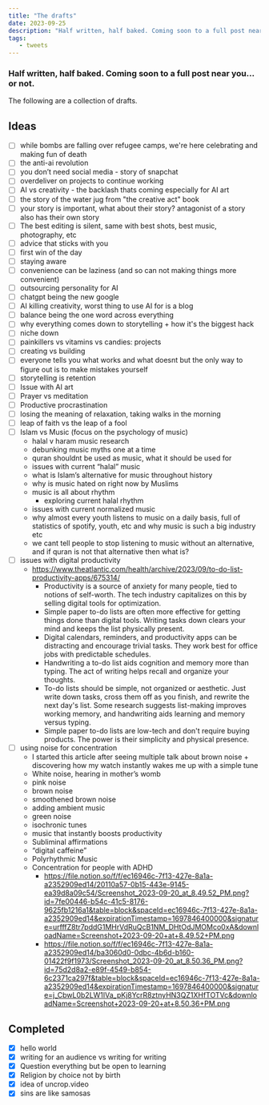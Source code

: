 ```yaml
---
title: "The drafts"
date: 2023-09-25
description: "Half written, half baked. Coming soon to a full post near you... or not."
tags:
   - tweets
---
```

### Half written, half baked. Coming soon to a full post near you... or not.
The following are a collection of drafts.

## Ideas
- [ ]  while bombs are falling over refugee camps, we're here celebrating and making fun of death
- [ ]  the anti-ai revolution
- [ ]  you don’t need social media - story of snapchat
- [ ]  overdeliver on projects to continue working
- [ ]  AI vs creativity - the backlash thats coming especially for AI art
- [ ]  the story of the water jug from "the creative act" book
- [ ]  your story is important, what about their story? antagonist of a story also has their own story
- [ ]  The best editing is silent, same with best shots, best music, photography, etc
- [ ]  advice that sticks with you
- [ ]  first win of the day
- [ ]  staying aware
- [ ]  convenience can be laziness (and so can not making things more convenient)
- [ ]  outsourcing personality for AI
- [ ]  chatgpt being the new google
- [ ]  AI killing creativity, worst thing to use AI for is a blog
- [ ]  balance being the one word across everything
- [ ]  why everything comes down to storytelling + how it's the biggest hack
- [ ]  niche down
- [ ]  painkillers vs vitamins vs candies: projects
- [ ]  creating vs building
- [ ]  everyone tells you what works and what doesnt but the only way to figure out is to make mistakes yourself
- [ ]  storytelling is retention
- [ ]  Issue with AI art
- [ ]  Prayer vs meditation
- [ ]  Productive procrastination
- [ ]  losing the meaning of relaxation, taking walks in the morning
- [ ]  leap of faith vs the leap of a fool
- [ ]  Islam vs Music (focus on the psychology of music)
    - halal v haram music research
    - debunking music myths one at a time
    - quran shouldnt be used as music, what it should be used for
    - issues with current “halal” music
    - what is Islam’s alternative for music throughout history
    - why is music hated on right now by Muslims
    - music is all about rhythm
        - exploring current halal rhythm
    - issues with current normalized music
    - why almost every youth listens to music on a daily basis, full of statistics of spotify, youth, etc and why music is such a big industry etc
    - we cant tell people to stop listening to music without an alternative, and if quran is not that alternative then what is?
- [ ]  issues with digital productivity
    - https://www.theatlantic.com/health/archive/2023/09/to-do-list-productivity-apps/675314/
        - Productivity is a source of anxiety for many people, tied to notions of self-worth. The tech industry capitalizes on this by selling digital tools for optimization.
        - Simple paper to-do lists are often more effective for getting things done than digital tools. Writing tasks down clears your mind and keeps the list physically present.
        - Digital calendars, reminders, and productivity apps can be distracting and encourage trivial tasks. They work best for office jobs with predictable schedules.
        - Handwriting a to-do list aids cognition and memory more than typing. The act of writing helps recall and organize your thoughts.
        - To-do lists should be simple, not organized or aesthetic. Just write down tasks, cross them off as you finish, and rewrite the next day's list.
        Some research suggests list-making improves working memory, and handwriting aids learning and memory versus typing.
        - Simple paper to-do lists are low-tech and don't require buying products. The power is their simplicity and physical presence.
- [ ]  using noise for concentration
    - I started this article after seeing multiple talk about brown noise + discovering how my watch instantly wakes me up with a simple tune
    - White noise, hearing in mother’s womb
    - pink noise
    - brown noise
    - smoothened brown noise
    - adding ambient music
    - green noise
    - isochronic tunes
    - music that instantly boosts productivity
    - Subliminal affirmations
    - “digital caffeine”
    - Polyrhythmic Music
    - Concentration for people with ADHD
        - https://file.notion.so/f/f/ec16946c-7f13-427e-8a1a-a2352909ed14/20110a57-0b15-443e-9145-ea39d8a09c54/Screenshot_2023-09-20_at_8.49.52_PM.png?id=7fe00446-b54c-41c5-8176-9625fb1216a1&table=block&spaceId=ec16946c-7f13-427e-8a1a-a2352909ed14&expirationTimestamp=1697846400000&signature=urfffZ8tr7pddG1MHrVdRuQcB1NM_DHtOdJMOMco0xA&downloadName=Screenshot+2023-09-20+at+8.49.52+PM.png
        - https://file.notion.so/f/f/ec16946c-7f13-427e-8a1a-a2352909ed14/ba3060d0-0dbc-4b6d-b160-01422f9f1973/Screenshot_2023-09-20_at_8.50.36_PM.png?id=75d2d8a2-e89f-4549-b854-6c2371ca297f&table=block&spaceId=ec16946c-7f13-427e-8a1a-a2352909ed14&expirationTimestamp=1697846400000&signature=j_CbwL0b2LW1IVa_pKj8YcrR8ztnyHN3QZ1XHfTOTVc&downloadName=Screenshot+2023-09-20+at+8.50.36+PM.png

## Completed
- [x]  hello world
- [x]  writing for an audience vs writing for writing
- [x]  Question everything but be open to learning
- [x]  Religion by choice not by birth
- [x]  idea of uncrop.video
- [x]  sins are like samosas
